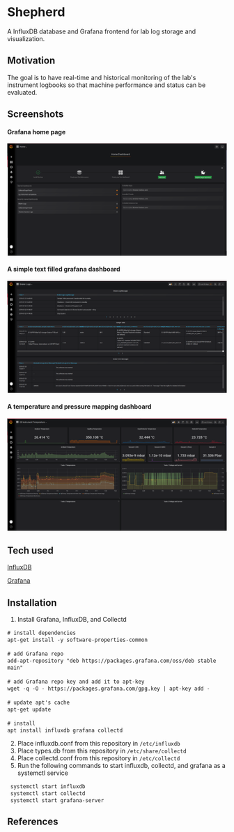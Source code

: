 # Shepherd
A InfluxDB database and Grafana frontend for lab log storage and visualization.
 
## Motivation
The goal is to have real-time and historical monitoring of the lab's instrument logbooks so that machine performance and status can be evaluated.

## Screenshots
#### Grafana home page
![Grafana home page](https://github.com/HegemanLab/shepherd/raw/master/Grafana%20Home%20Page.png)
#### A simple text filled grafana dashboard
![A simple text filled grafana dashboard](https://github.com/HegemanLab/shepherd/raw/master/Grafana%20Bruker%20Dashboard.png)
#### A temperature and pressure mapping dashboard
![A temperature and pressure mapping dashboard](https://github.com/HegemanLab/shepherd/raw/master/Grafana%20QE%20Temperature.png)

## Tech used
[InfluxDB](https://www.influxdata.com/)

[Grafana](https://grafana.com/)

## Installation
1. Install Grafana, InfluxDB, and Collectd
```
# install dependencies
apt-get install -y software-properties-common

# add Grafana repo
add-apt-repository "deb https://packages.grafana.com/oss/deb stable main"

# add Grafana repo key and add it to apt-key
wget -q -O - https://packages.grafana.com/gpg.key | apt-key add -

# update apt's cache
apt-get update

# install
apt install influxdb grafana collectd
```
2. Place influxdb.conf from this repository in `/etc/influxdb`
3. Place types.db from this repository in `/etc/share/collectd`
4. Place collectd.conf from this repository in `/etc/collectd`
5. Run the following commands to start influxdb, collectd, and grafana as a systemctl service
```
 systemctl start influxdb
 systemctl start collectd
 systemctl start grafana-server
```
## References

